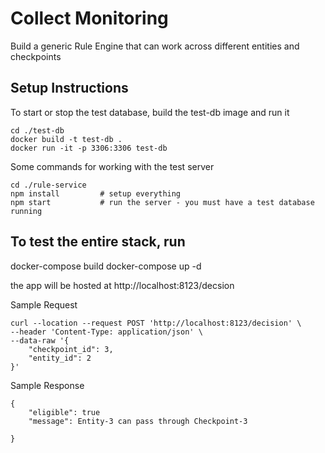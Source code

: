 # Collect Monitoring
Build a generic Rule Engine that can work across different entities and checkpoints

## Setup Instructions
To start or stop the test database, build the test-db image and run it

```
cd ./test-db
docker build -t test-db .
docker run -it -p 3306:3306 test-db
```

Some commands for working with the test server
```
cd ./rule-service
npm install         # setup everything
npm start           # run the server - you must have a test database running
```


## To test the entire stack, run

docker-compose build
docker-compose up -d

the app will be hosted at http://localhost:8123/decsion

Sample Request
```
curl --location --request POST 'http://localhost:8123/decision' \
--header 'Content-Type: application/json' \
--data-raw '{
	"checkpoint_id": 3,
	"entity_id": 2
}'
```

Sample Response
```
{
	"eligible": true
	"message": Entity-3 can pass through Checkpoint-3

}